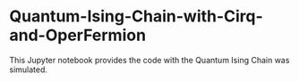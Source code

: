 # Quantum-Ising-Chain-with-Cirq-and-OperFermion
This Jupyter notebook provides the code with the Quantum Ising Chain was simulated. 
